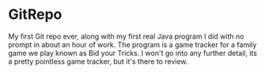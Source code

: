 GitRepo
=======

My first Git repo ever, along with my first real Java program I did with no prompt in about an hour of work. The program is a game tracker for a family game we play known as Bid your Tricks. I won't go into any further detail, its a pretty pointless game tracker, but it's there to review.
